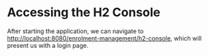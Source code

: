 # Accessing the H2 Console
After starting the application, we can navigate to [http://localhost:8080/enrolment-management/h2-console](http://localhost:8080/enrolment-management/h2-console), which will present us with a login page.